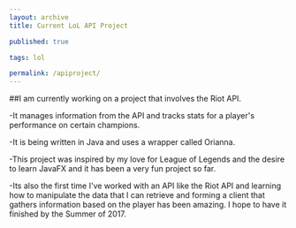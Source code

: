 ```yaml
---
layout: archive
title: Current LoL API Project

published: true

tags: lol

permalink: /apiproject/
---
```

##I am currently working on a project that involves the Riot API.

-It manages information from the API and tracks stats for a player's performance on certain champions. 

-It is being written in Java and uses a wrapper called Orianna.

-This project was inspired by my love for League of Legends and the desire to learn JavaFX and it has been a very fun project so far.

-Its also the first time I've worked with an API like the Riot API and learning how to manipulate the data that I can retrieve and forming a client that gathers information based on the player has been amazing. I hope to have it finished by the Summer of 2017.
